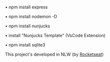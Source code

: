 • npm install express

• npm install nodemon -D

• npm install nunjucks

• install "Nunjucks Template" (VsCode Extension)

• npm install sqlite3

This project's developed in NLW (by <a href="https://github.com/rocketseat">Rocketseat</a>)
